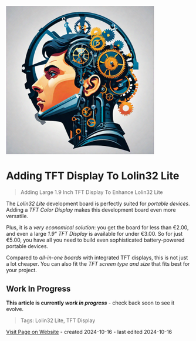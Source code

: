 <img src="/assets/images/processor.png" width="80%" height="80%" />
 
# Adding TFT Display To Lolin32 Lite

> Adding Large 1.9 Inch TFT Display To Enhance Lolin32 Lite

The *Lolin32 Lite* development board is perfectly suited for *portable devices*. Adding a *TFT Color Display* makes this development board even more versatile. 

Plus, it is a *very economical solution*: you get the board for less than €2.00, and even a large *1.9" TFT Display* is available for under €3.00. So for just €5.00, you have all you need to build even sophisticated battery-powered portable devices.

Compared to *all-in-one boards* with integrated TFT displays, this is not just a lot cheaper. You can also fit the *TFT screen type and size* that fits best for your project.

## Work In Progress
**This article is currently *work in progress*** - check back soon to see it evolve.

> Tags: Lolin32 Lite, TFT Display

[Visit Page on Website](https://done.land/components/microcontroller/families/esp/esp32/espmodels/classicesp32/lolin32lite/addingtftdisplay?327462101517241443) - created 2024-10-16 - last edited 2024-10-16
